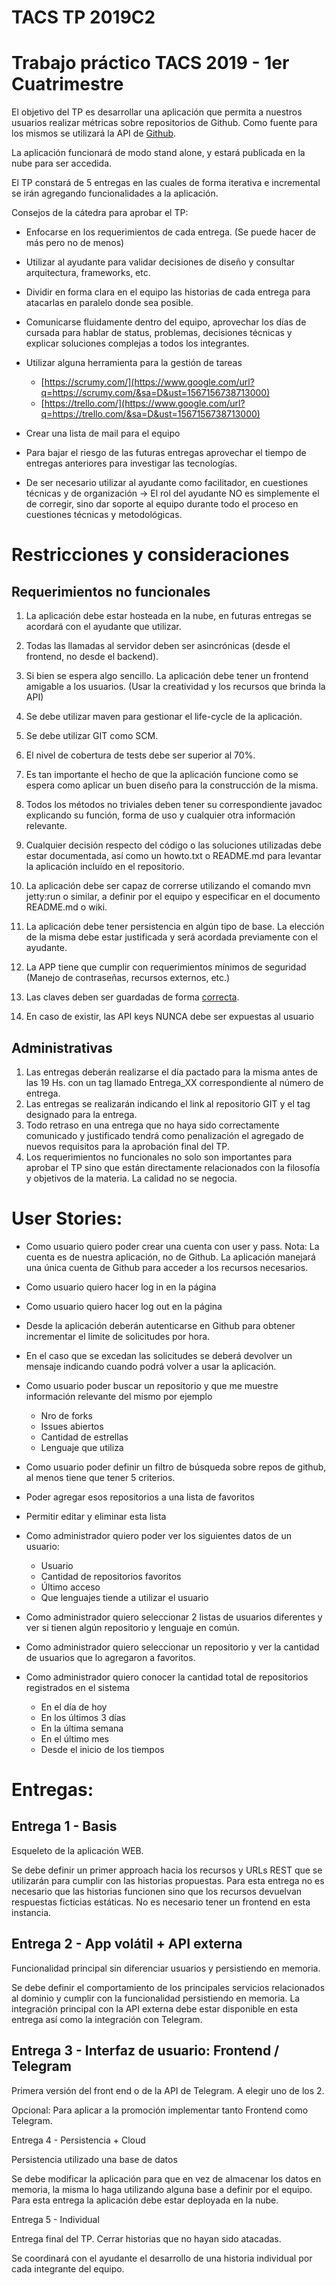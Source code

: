 # TACS TP 2019C2

# Trabajo práctico TACS 2019 - 1er Cuatrimestre

El objetivo del TP es desarrollar una aplicación que permita a nuestros usuarios realizar métricas sobre repositorios de Github. Como fuente para los mismos se utilizará la API de [Github](https://www.google.com/url?q=https://developer.github.com/v3/&sa=D&ust=1567156738711000).

La aplicación funcionará de modo stand alone, y estará publicada en la nube para ser accedida.

El TP constará de 5 entregas en las cuales de forma iterativa e incremental se irán agregando funcionalidades a la aplicación.

Consejos de la cátedra para aprobar el TP:

- Enfocarse en los requerimientos de cada entrega. (Se puede hacer de más pero no de menos)
- Utilizar al ayudante para validar decisiones de diseño y consultar arquitectura, frameworks, etc.
- Dividir en forma clara en el equipo las historias de cada entrega para atacarlas en paralelo donde sea posible.
- Comunicarse fluidamente dentro del equipo, aprovechar los días de cursada para hablar de status, problemas, decisiones técnicas y explicar soluciones complejas a todos los integrantes.
- Utilizar alguna herramienta para la gestión de tareas
  - [https://scrumy.com/](https://www.google.com/url?q=https://scrumy.com/&sa=D&ust=1567156738713000)
  - [https://trello.com/](https://www.google.com/url?q=https://trello.com/&sa=D&ust=1567156738713000)


- Crear una lista de mail para el equipo
- Para bajar el riesgo de las futuras entregas aprovechar el tiempo de entregas anteriores para investigar las tecnologías.
- De ser necesario utilizar al ayudante como facilitador, en cuestiones técnicas y de organización → El rol del ayudante NO es simplemente el de corregir, sino dar soporte al equipo durante todo el proceso en cuestiones técnicas y metodológicas.



# Restricciones y consideraciones

## Requerimientos no funcionales

1. La aplicación debe estar hosteada en la nube, en futuras entregas se acordará con el ayudante que utilizar.
2. Todas las llamadas al servidor deben ser asincrónicas (desde el frontend, no desde el backend).
3. Si bien se espera algo sencillo. La aplicación debe tener un frontend amigable a los usuarios. (Usar la creatividad y los recursos que brinda la API)
4. Se debe utilizar maven para gestionar el life-cycle de la aplicación.
5. Se debe utilizar GIT como SCM.
6. El nivel de cobertura de tests debe ser superior al 70%.
7. Es tan importante el hecho de que la aplicación funcione como se espera como aplicar un buen diseño para la construcción de la misma.
8. Todos los métodos no triviales deben tener su correspondiente javadoc explicando su función, forma de uso y cualquier otra información relevante.
9. Cualquier decisión respecto del código o las soluciones utilizadas debe estar documentada, así como un howto.txt o README.md para levantar la aplicación incluído en el repositorio.
10. La aplicación debe ser capaz de correrse utilizando el comando mvn jetty:run o similar, a definir por el equipo y especificar en el documento README.md o wiki.
11. La aplicación debe tener persistencia en algún tipo de base. La elección de la misma debe estar justificada y será acordada previamente con el ayudante.
12. La APP tiene que cumplir con requerimientos mínimos de seguridad (Manejo de contraseñas, recursos externos, etc.)


1. Las claves deben ser guardadas de forma [correcta](https://www.google.com/url?q=https://es.wikipedia.org/wiki/Sal_(criptograf%25C3%25ADa)&sa=D&ust=1567156738716000).
2. En caso de existir, las API keys NUNCA debe ser expuestas al usuario

## Administrativas

1. Las entregas deberán realizarse el día pactado para la misma antes de las 19 Hs. con un tag llamado Entrega_XX correspondiente al número de entrega.
2. Las entregas se realizarán indicando el link al repositorio GIT y el tag designado para la entrega.
3. Todo retraso en una entrega que no haya sido correctamente comunicado y justificado tendrá como penalización el agregado de nuevos requisitos para la aprobación final del TP.
4. Los requerimientos no funcionales no solo son importantes para aprobar el TP sino que están directamente relacionados con la filosofía y objetivos de la materia. La calidad no se negocia.

# User Stories:

- Como usuario quiero poder crear una cuenta con user y pass. Nota: La cuenta es de nuestra aplicación, no de Github. La aplicación manejará una única cuenta de Github para acceder a los recursos necesarios.
- Como usuario quiero hacer log in en la página
- Como usuario quiero hacer log out en la página
- Desde la aplicación deberán autenticarse en Github para obtener incrementar el límite de solicitudes por hora.
- En el caso que se excedan las solicitudes se deberá devolver un mensaje indicando cuando podrá volver a usar la aplicación.
- Como usuario poder buscar un repositorio y que me muestre información relevante del mismo por ejemplo
  - Nro de forks
  - Issues abiertos
  - Cantidad de estrellas
  - Lenguaje que utiliza


- Como usuario poder definir un filtro de búsqueda sobre repos de github, al menos tiene que tener 5 criterios.
- Poder agregar esos repositorios a una lista de favoritos
- Permitir editar y eliminar esta lista  
- Como administrador quiero poder ver los siguientes datos de un usuario:
  - Usuario
  - Cantidad de repositorios favoritos
  - Último acceso
  - Que lenguajes tiende a utilizar el usuario


- Como administrador quiero seleccionar 2 listas de usuarios diferentes y ver si tienen algún repositorio y lenguaje en común.
- Como administrador quiero seleccionar un repositorio y ver la cantidad de usuarios que lo agregaron a favoritos.
- Como administrador quiero conocer la cantidad total de repositorios registrados en el sistema
  - En el día de hoy
  - En los últimos 3 días
  - En la última semana
  - En el último mes
  - Desde el inicio de los tiempos

# Entregas:

## Entrega 1 - Basis

Esqueleto de la aplicación WEB.

Se debe definir un primer approach hacia los recursos y URLs REST que se utilizarán para cumplir con las historias propuestas. Para esta entrega no es necesario que las historias funcionen sino que los recursos devuelvan respuestas ficticias estáticas. No es necesario tener un frontend en esta instancia.

## Entrega 2 - App volátil + API externa

Funcionalidad principal sin diferenciar usuarios y persistiendo en memoria.

Se debe definir el comportamiento de los principales servicios relacionados al dominio y cumplir con la funcionalidad persistiendo en memoria. La integración principal con la API externa debe estar disponible en esta entrega así como la integración con Telegram.

## Entrega 3 - Interfaz de usuario: Frontend / Telegram

Primera versión del front end o de la API de Telegram. A elegir uno de los 2.

Opcional: Para aplicar a la promoción implementar tanto Frontend como Telegram.

Entrega 4 - Persistencia + Cloud

Persistencia utilizado una base de datos

Se debe modificar la aplicación para que en vez de almacenar los datos en memoria, la misma lo haga utilizando alguna base a definir por el equipo. Para esta entrega la aplicación debe estar deployada en la nube.

Entrega 5 - Individual

Entrega final del TP. Cerrar historias que no hayan sido atacadas.

Se coordinará con el ayudante el desarrollo de una historia individual por cada integrante del equipo.

